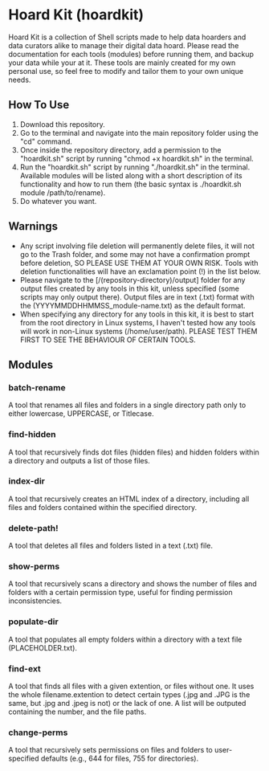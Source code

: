 # Hoard Kit (hoardkit)
Hoard Kit is a collection of Shell scripts made to help data hoarders and data curators alike to manage their digital data hoard. Please read the documentation for each tools (modules) before running them, and backup your data while your at it. These tools are mainly created for my own personal use, so feel free to modify and tailor them to your own unique needs.

## How To Use
1. Download this repository.
2. Go to the terminal and navigate into the main repository folder using the "cd" command.
3. Once inside the repository directory, add a permission to the "hoardkit.sh" script by running "chmod +x hoardkit.sh" in the terminal.
4. Run the "hoardkit.sh" script by running "./hoardkit.sh" in the terminal. Available modules will be listed along with a short description of its functionality and how to run them (the basic syntax is ./hoardkit.sh module /path/to/rename).
5. Do whatever you want.

## Warnings
- Any script involving file deletion will permanently delete files, it will not go to the Trash folder, and some may not have a confirmation prompt before deletion, SO PLEASE USE THEM AT YOUR OWN RISK. Tools with deletion functionalities will have an exclamation point (!) in the list below.
- Please navigate to the [/(repository-directory)/output] folder for any output files created by any tools in this kit, unless specified (some scripts may only output there). Output files are in text (.txt) format with the (YYYYMMDDHHMMSS_module-name.txt) as the default format.
- When specifying any directory for any tools in this kit, it is best to start from the root directory in Linux systems, I haven't tested how any tools will work in non-Linux systems (/home/user/path). PLEASE TEST THEM FIRST TO SEE THE BEHAVIOUR OF CERTAIN TOOLS.

## Modules
### batch-rename
A tool that renames all files and folders in a single directory path only to either lowercase, UPPERCASE, or Titlecase.
### find-hidden
A tool that recursively finds dot files (hidden files) and hidden folders within a directory and outputs a list of those files.
### index-dir
A tool that recursively creates an HTML index of a directory, including all files and folders contained within the specified directory.
### delete-path!
A tool that deletes all files and folders listed in a text (.txt) file.
### show-perms
A tool that recursively scans a directory and shows the number of files and folders with a certain permission type, useful for finding permission inconsistencies.
### populate-dir
A tool that populates all empty folders within a directory with a text file (PLACEHOLDER.txt).
### find-ext
A tool that finds all files with a given extention, or files without one. It uses the whole filename.extention to detect certain types (.jpg and .JPG is the same, but .jpg and .jpeg is not) or the lack of one. A list will be outputed containing the number, and the file paths.
### change-perms
A tool that recursively sets permissions on files and folders to user-specified defaults (e.g., 644 for files, 755 for directories).